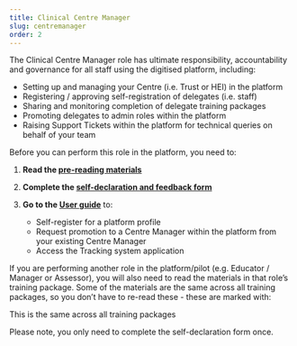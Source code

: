 ```yaml
---
title: Clinical Centre Manager
slug: centremanager
order: 2
---
```

The Clinical Centre Manager role has ultimate responsibility, accountability and governance for all staff using the digitised platform, including:

  - Setting up and managing your Centre (i.e. Trust or HEI) in the platform 
  - Registering / approving self-registration of delegates (i.e. staff) 
  - Sharing and monitoring completion of delegate training packages 
  - Promoting delegates to admin roles within the platform 
  - Raising Support Tickets within the platform for technical queries on behalf of your team 

Before you can perform this role in the platform, you need to:

1. **Read the [pre-reading materials](#training-prereading)**
2. **Complete the [self-declaration and feedback form](#training-declaration)**
3. **Go to the [User guide](#training-userguide)** to:

    - Self-register for a platform profile
    - Request promotion to a Centre Manager within the platform from your existing Centre Manager
    - Access the Tracking system application

If you are performing another role in the platform/pilot (e.g. Educator / Manager or Assessor), you will also need to read the materials in that role’s training package. Some of the materials are the same across all training packages, so you don’t have to re-read these - these are marked with:

<p class="nhsuk-tag nhsuk-tag--blue nhsuk-u-font-size-14">This is the same across all training packages</p>

Please note, you only need to complete the self-declaration form once.